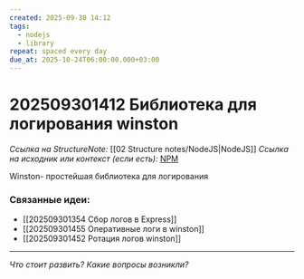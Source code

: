 ```yaml
---
created: 2025-09-30 14:12
tags:
  - nodejs
  - library
repeat: spaced every day
due_at: 2025-10-24T06:00:00.000+03:00
---
```

# 202509301412 Библиотека для логирования winston

*Ссылка на StructureNote:* [[02 Structure notes/NodeJS|NodeJS]]
*Ссылка на исходник или контекст (если есть):* [NPM](https://www.npmjs.com/package/winston)

Winston- простейшая библиотека для логирования

### Связанные идеи:

* [[202509301354 Сбор логов в Express]]
* [[202509301455 Оперативные логи в winston]]
* [[202509301452 Ротация логов winston]]
---

*Что стоит развить? Какие вопросы возникли?*
